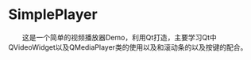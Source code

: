 # SimplePlayer
&emsp;&emsp;这是一个简单的视频播放器Demo，利用Qt打造，主要学习Qt中QVideoWidget以及QMediaPlayer类的使用以及和滚动条的以及按键的配合。